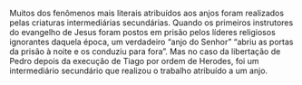 ﻿Muitos dos fenômenos mais literais atribuídos aos anjos foram realizados pelas criaturas intermediárias secundárias. Quando os primeiros instrutores do evangelho de Jesus foram postos em prisão pelos líderes religiosos ignorantes daquela época, um verdadeiro “anjo do Senhor” “abriu as portas da prisão à noite e os conduziu para fora”. Mas no caso da libertação de Pedro depois da execução de Tiago por ordem de Herodes, foi um intermediário secundário que realizou o trabalho atribuído a um anjo.